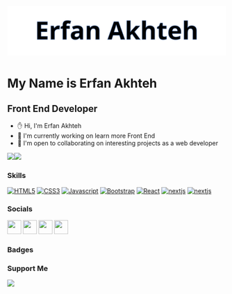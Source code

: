 <h1 align="center">
  <img src="https://github.com/Erfan-Akhteh/Erfan-Akhteh/blob/main/name.svg" alt="Marton Lederer" />
</h1>

My Name is Erfan Akhteh
===============================

Front End Developer
-----------------------------

*   ✋   Hi, I'm Erfan Akhteh 
*   🚀  I'm currently working on learn more Front End
*   🤝  I'm open to collaborating on interesting projects as a web  developer

<a href="https://www.twitter.com/erfanakhteh" target="_blank" rel="noreferrer"><img
                  src="https://img.shields.io/twitter/follow/Erfanakhteh?logo=twitter&style=for-the-badge&color=0891b2&labelColor=1c1917"
                /></a><a href="https://www.github.com/Erfan-Akhteh" target="_blank" rel="noreferrer"><img
                  src="https://img.shields.io/github/followers/Erfan-Akhteh?logo=github&style=for-the-badge&color=0891b2&labelColor=1c1917" /></a>
                  
### Skills
<p align="left">
<!--   <a href="https://kotlinlang.org/" target="_blank" rel="noreferrer"><img src="https://raw.githubusercontent.com/danielcranney/readme-generator/main/public/icons/skills/kotlin-colored.svg" width="36" height="36" alt="Kotlin" /></a>
    <a href="https://java.com/" target="_blank" rel="noreferrer"><img src="https://raw.githubusercontent.com/danielcranney/readme-generator/main/public/icons/skills/java-colored.svg" width="36" height="36" alt="Java" /></a> -->
   <a href="https://developer.mozilla.org/en-US/docs/Glossary/HTML5" target="_blank" rel="noreferrer"><img src="https://raw.githubusercontent.com/danielcranney/readme-generator/main/public/icons/skills/html5-colored.svg" width="36" height="36" alt="HTML5" /></a>
   <a href="https://developer.mozilla.org/en-US/docs/Web/CSS" target="_blank" rel="noreferrer"><img src="https://raw.githubusercontent.com/danielcranney/readme-generator/main/public/icons/skills/css3-colored.svg" width="36" height="36" alt="CSS3" /></a>
<a href="https://developer.mozilla.org/en-US/docs/Web/JavaScript" target="_blank" rel="noreferrer"><img src="https://raw.githubusercontent.com/danielcranney/readme-generator/main/public/icons/skills/javascript-colored.svg" width="36" height="36" alt="Javascript" /></a>
  <a href="https://getbootstrap.com/" target="_blank" rel="noreferrer"><img src="https://raw.githubusercontent.com/danielcranney/readme-generator/main/public/icons/skills/bootstrap-colored.svg" width="36" height="36" alt="Bootstrap" /></a>
 <a href="https://reactjs.org/" target="_blank" rel="noreferrer"><img src="https://raw.githubusercontent.com/danielcranney/readme-generator/main/public/icons/skills/react-colored.svg" width="36" height="36" alt="React" /></a>
 <a href="https://nextjs.org/" target="_blank" rel="noreferrer"><img src="https://raw.githubusercontent.com/danielcranney/readme-generator/main/public/icons/skills/nextjs-colored.svg" width="36" height="36" alt="nextjs"  /></a>
   <a href="https://nextjs.org/" target="_blank" rel="noreferrer"><img src="https://raw.githubusercontent.com/danielcranney/readme-generator/main/public/icons/skills/typescript-colored.svg" width="36" height="36" alt="nextjs"  /></a>
</p>
                    
### Socials
                  
<p align="left">
    <a href="https://www.instagram.com/erfan.akhteh" target="_blank" rel="noreferrer"><img src="https://raw.githubusercontent.com/danielcranney/readme-generator/main/public/icons/socials/instagram.svg" width="32" height="32" /></a>
<a href="https://www.github.com/Erfan-Akhteh" target="_blank" rel="noreferrer"><img src="https://raw.githubusercontent.com/danielcranney/readme-generator/main/public/icons/socials/github-dark.svg" width="32" height="32" /></a>
  <a href="https://www.linkedin.com/in/erfan-akhteh" target="_blank" rel="noreferrer"><img src="https://raw.githubusercontent.com/danielcranney/readme-generator/main/public/icons/socials/linkedin.svg" width="32" height="32" /></a>
  <a href="https://www.twitter.com/erfanakhteh" target="_blank" rel="noreferrer"><img src="https://raw.githubusercontent.com/danielcranney/readme-generator/main/public/icons/socials/twitter.svg" width="32" height="32" /></a></p>

### Badges


### Support Me
<a href="https://www.buymeacoffee.com/Erfan-Akhteh"><img src="https://cdn.buymeacoffee.com/buttons/v2/default-yellow.png" width="200" /></a>
